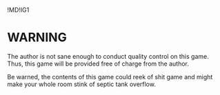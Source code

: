 !MD!IG1

# WARNING

The author is not sane enough to conduct quality control on this game. Thus, this game will be provided free of charge from the author.

Be warned, the contents of this game could reek of shit game and might make your whole room stink of septic tank overflow.
